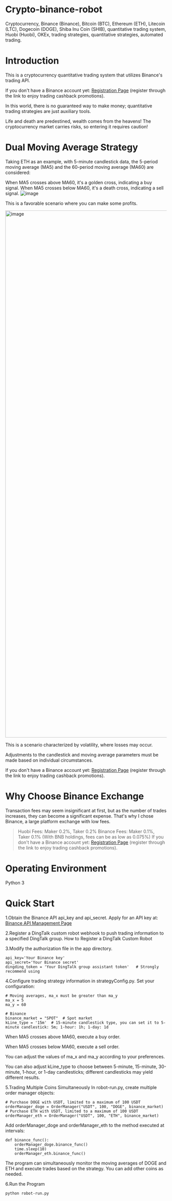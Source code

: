 # Crypto-binance-robot
Cryptocurrency, Binance (Binance), Bitcoin (BTC), Ethereum (ETH), Litecoin (LTC), Dogecoin (DOGE), Shiba Inu Coin (SHIB), quantitative trading system, Huobi (Huobi), OKEx, trading strategies, quantitative strategies, automated trading.

# Introduction
This is a cryptocurrency quantitative trading system that utilizes Binance's trading API.

If you don't have a Binance account yet: [Registration Page](https://www.binance.us/register) (register through the link to enjoy trading cashback promotions).

In this world, there is no guaranteed way to make money; quantitative trading strategies are just auxiliary tools.

Life and death are predestined, wealth comes from the heavens! The cryptocurrency market carries risks, so entering it requires caution!

# Dual Moving Average Strategy
Taking ETH as an example, with 5-minute candlestick data, the 5-period moving average (MA5) and the 60-period moving average (MA60) are considered:

When MA5 crosses above MA60, it's a golden cross, indicating a buy signal.
When MA5 crosses below MA60, it's a death cross, indicating a sell signal.
![image](https://user-images.githubusercontent.com/18456518/119827775-18c59400-bf2c-11eb-821b-addda37b3b4a.png)

This is a favorable scenario where you can make some profits.

<img width="1643" alt="image" src="https://user-images.githubusercontent.com/18456518/119828150-7b1e9480-bf2c-11eb-9443-d0d6c1f387ab.png">

This is a scenario characterized by volatility, where losses may occur.

Adjustments to the candlestick and moving average parameters must be made based on individual circumstances.

If you don't have a Binance account yet: [Registration Page](https://www.binance.us/register) (register through the link to enjoy trading cashback promotions).

# Why Choose Binance Exchange
Transaction fees may seem insignificant at first, but as the number of trades increases, they can become a significant expense. That's why I chose Binance, a large platform exchange with low fees.
> Huobi Fees: Maker 0.2%, Taker 0.2%
> Binance Fees: Maker 0.1%, Taker 0.1% (With BNB holdings, fees can be as low as 0.075%)
If you don't have a Binance account yet: [Registration Page](https://www.binance.us/register) (register through the link to enjoy trading cashback promotions).

# Operating Environment
Python 3

# Quick Start
1.Obtain the Binance API api_key and api_secret.
Apply for an API key at: [Binance API Management Page](https://www.binance.com/cn/usercenter/settings/api-management)

2.Register a DingTalk custom robot webhook to push trading information to a specified DingTalk group.
How to Register a DingTalk Custom Robot

3.Modify the authorization file in the app directory.
```
api_key='Your Binance key'
api_secret='Your Binance secret'
dingding_token = 'Your DingTalk group assistant token'   # Strongly recommend using
```

4.Configure trading strategy information in strategyConfig.py.
Set your configuration:
```
# Moving averages, ma_x must be greater than ma_y
ma_x = 5
ma_y = 60

# Binance
binance_market = "SPOT"  # Spot market
kLine_type = '15m'  # 15-minute candlestick type, you can set it to 5-minute candlestick: 5m; 1-hour: 1h; 1-day: 1d
```
When MA5 crosses above MA60, execute a buy order.

When MA5 crosses below MA60, execute a sell order.

You can adjust the values of ma_x and ma_y according to your preferences.

You can also adjust kLine_type to choose between 5-minute, 15-minute, 30-minute, 1-hour, or 1-day candlesticks; different candlesticks may yield different results.

5.Trading Multiple Coins Simultaneously
In robot-run.py, create multiple order manager objects:

```
# Purchase DOGE with USDT, limited to a maximum of 100 USDT
orderManager_doge = OrderManager("USDT", 100, "DOGE", binance_market)
# Purchase ETH with USDT, limited to a maximum of 100 USDT
orderManager_eth = OrderManager("USDT", 100, "ETH", binance_market)
```
Add orderManager_doge and orderManager_eth to the method executed at intervals:

```
def binance_func():
    orderManager_doge.binance_func()
    time.sleep(10)
    orderManager_eth.binance_func()
```
The program can simultaneously monitor the moving averages of DOGE and ETH and execute trades based on the strategy. You can add other coins as needed.

6.Run the Program
```
python robot-run.py
```

